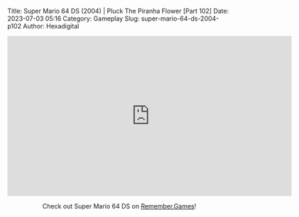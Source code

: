Title: Super Mario 64 DS (2004) | Pluck The Piranha Flower [Part 102]
Date: 2023-07-03 05:16
Category: Gameplay
Slug: super-mario-64-ds-2004-p102
Author: Hexadigital

<center><iframe src="https://www.youtube.com/embed/fu3iF1nkYgE?feature=oembed" allow="accelerometer; autoplay; encrypted-media; gyroscope; picture-in-picture" width="640" height="360" frameborder="0"></iframe>

Check out Super Mario 64 DS on [Remember.Games](https://remember.games/game/2250/super-mario-64-ds/)!</center>